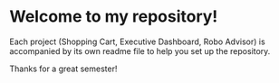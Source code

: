 # Welcome to my repository!

Each project (Shopping Cart, Executive Dashboard, Robo Advisor) is accompanied by its own readme file to help you set up the repository. 

Thanks for a great semester!
